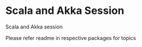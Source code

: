 # Scala and Akka Session

Scala and Akka session

Please refer readme in respective packages for topics 